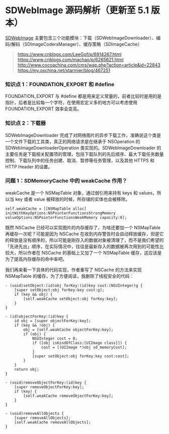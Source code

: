 # SDWebImage 源码解析（更新至 5.1 版本）

[SDWebImage](https://github.com/SDWebImage/SDWebImage) 主要包含三个功能模块：下载（SDWebImageDownloader）、编码/解码（SDImageCodersManager）、缓存策略（SDImageCache）

> https://www.cnblogs.com/LeeGof/p/6914267.html
> https://www.cnblogs.com/machao/p/6265621.html
> http://www.cocoachina.com/cms/wap.php?action=article&id=22843
> https://my.oschina.net/starmier/blog/467251

### 知识点 1：FOUNDATION_EXPORT 和 #define

FOUNDATION_EXPORT 与 #define 都是用来定义常量的，前者比较时是用的是指针，后者是比较每一个字符，在使用宏定义多的地方可以考虑使用 FOUNDATION_EXPORT 效率会变高。

### 知识点 2：下载器

SDWebImageDownloader 完成了对网络图片的异步下载工作，准确说这个类是一个文件下载的工具类，真正的网络请求是在继承于 NSOperation 的 SDWebImageDownloaderOperation 类实现的。SDWebImageDownloader 的主要任务是下载相关配置项的管理，包括下载队列的先后顺序、最大下载任务数量控制、下载队列中的任务创建、取消、暂停等任务管理，以及其他 HTTPS 和 HTTP Header 的设置。

### 问题 1：SDMemoryCache 中的 weakCache 作用？

weakCache 是一个 NSMapTable 对象，通过弱引用来持有 keys 和 values，所以当 key 或者 value 被释放的时候，所存储的实体也会被移除。

```objc
self.weakCache = [[NSMapTable alloc] initWithKeyOptions:NSPointerFunctionsStrongMemory valueOptions:NSPointerFunctionsWeakMemory capacity:0];
```

既然 NSCache 已经可以实现图片的内存缓存了，为啥还要加一个 NSMapTable 再缓存一次呢？可能是因为 NSCache 在收到内存警告时会自动释放缓存，但是它的释放是没有顺序的，所以可能是刚存入的数据对象被清理了，而不是我们希望的「先进先出」顺序，在实际情况中，往往是最新存入的数据被再次用到的可能性比较大，所以作者在 NSCache 的基础上又加了一个 NSMapTable 缓存，这应该是为了提高内存缓存的命中率吧。

我们再来看一下具体的代码实现，作者重写了 NSCache 的方法来实现 NSMapTable 的缓存，为了方便阅读，我删除了线程安全的代码：

```objc
- (void)setObject:(id)obj forKey:(id)key cost:(NSUInteger)g {
    [super setObject:obj forKey:key cost:g];
    if (key && obj) {
        [self.weakCache setObject:obj forKey:key];
    }
}

- (id)objectForKey:(id)key {
    id obj = [super objectForKey:key];
    if (key && !obj) {
        obj = [self.weakCache objectForKey:key];
        if (obj) {
            NSUInteger cost = 0;
            if ([obj isKindOfClass:[UIImage class]]) {
                cost = [(UIImage *)obj sd_memoryCost];
            }
            [super setObject:obj forKey:key cost:cost];
        }
    }
    return obj;
}

- (void)removeObjectForKey:(id)key {
    [super removeObjectForKey:key];
    if (key) {
        [self.weakCache removeObjectForKey:key];
    }
}

- (void)removeAllObjects {
    [super removeAllObjects];
    [self.weakCache removeAllObjects];
}
```
